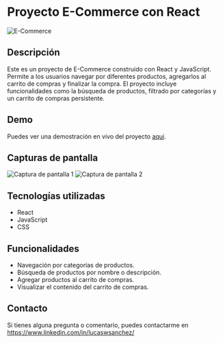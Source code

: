 # Proyecto E-Commerce con React

![E-Commerce](/src/assets/images/screnshoot1.png)

## Descripción
Este es un proyecto de E-Commerce construido con React y JavaScript. Permite a los usuarios navegar por diferentes productos, agregarlos al carrito de compras y finalizar la compra. El proyecto incluye funcionalidades como la búsqueda de productos, filtrado por categorías y un carrito de compras persistente.

## Demo
Puedes ver una demostración en vivo del proyecto [aquí](https://lucaswsanchez.github.io/react-ecommerce/).

## Capturas de pantalla
![Captura de pantalla 1](/src/assets/images/screnshoot2.png)
![Captura de pantalla 2](/src/assets/images/screnshoot3.png)

## Tecnologías utilizadas
- React
- JavaScript
- CSS

## Funcionalidades
- Navegación por categorías de productos.
- Búsqueda de productos por nombre o descripción.
- Agregar productos al carrito de compras.
- Visualizar el contenido del carrito de compras.

## Contacto
Si tienes alguna pregunta o comentario, puedes contactarme en https://www.linkedin.com/in/lucaswsanchez/

